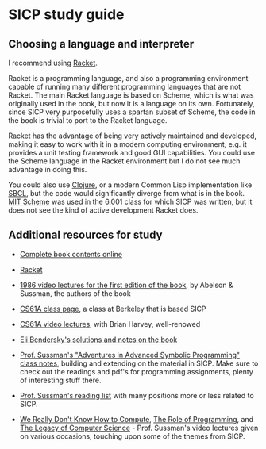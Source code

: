 # SICP study guide

## Choosing a language and interpreter

I recommend using [Racket](https://racket-lang.org/).

Racket is a programming language, and also a programming environment
capable of running many different programming languages that are not
Racket. The main Racket language is based on Scheme, which is what was
originally used in the book, but now it is a language on its
own. Fortunately, since SICP very purposefully uses a spartan subset
of Scheme, the code in the book is trivial to port to the Racket
language.

Racket has the advantage of being very actively maintained and
developed, making it easy to work with it in a modern computing
environment, e.g. it provides a unit testing framework and good GUI
capabilities. You could use the Scheme language in the Racket
environment but I do not see much advantage in doing this.

You could also use [Clojure](https://clojure.org/), or a modern Common
Lisp implementation like [SBCL](http://www.sbcl.org/), but the code
would significantly diverge from what is in the book. [MIT
Scheme](https://www.gnu.org/software/mit-scheme/) was used in the
6.001 class for which SICP was written, but it does not see the kind
of active development Racket does.

## Additional resources for study

* [Complete book contents online](https://mitpress.mit.edu/sicp/full-text/book/book-Z-H-4.html#%_toc_start)

* [Racket](https://racket-lang.org/)

* [1986 video lectures for the first edition of the book](https://ocw.mit.edu/courses/electrical-engineering-and-computer-science/6-001-structure-and-interpretation-of-computer-programs-spring-2005/video-lectures/), by Abelson & Sussman, the authors of the book

* [CS61A class page](https://cs61a.org/), a class at Berkeley that is based SICP

* [CS61A video lectures](https://archive.org/details/ucberkeley-webcast-PL3E89002AA9B9879E?sort=titleSorter), with Brian Harvey, well-renowed

* [Eli Bendersky's solutions and notes on the book](http://eli.thegreenplace.net/tag/sicp)

* [Prof. Sussman's "Adventures in Advanced Symbolic Programming" class notes](https://groups.csail.mit.edu/mac/users/gjs/6.945/), building and extending on the material in SICP. Make sure to check out the readings and pdf's for programming assignments, plenty of interesting stuff there.

* [Prof. Sussman's reading list](http://aurellem.org/thoughts/html/sussman-reading-list.html) with many positions more or less related to SICP.

* [We Really Don't Know How to Compute](https://www.youtube.com/watch?v=O3tVctB_VSU), [The Role of Programming](https://www.youtube.com/watch?v=arMH5GjBwUQ), and [The Legacy of Computer Science](https://www.youtube.com/watch?v=6J1vRrozgBg) - Prof. Sussman's video lectures given on various occasions, touching upon some of the themes from SICP.